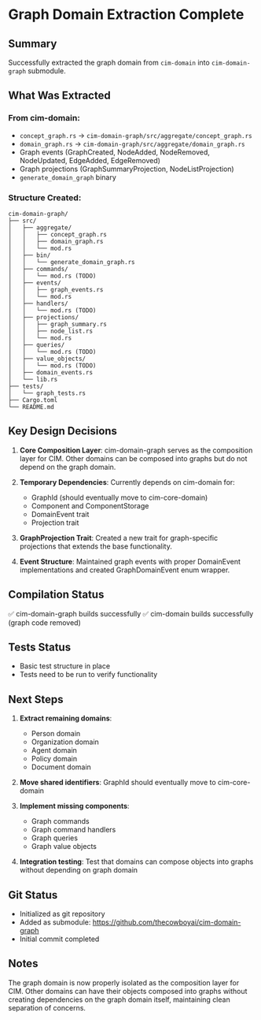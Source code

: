 # Graph Domain Extraction Complete

## Summary

Successfully extracted the graph domain from `cim-domain` into `cim-domain-graph` submodule.

## What Was Extracted

### From cim-domain:
- `concept_graph.rs` → `cim-domain-graph/src/aggregate/concept_graph.rs`
- `domain_graph.rs` → `cim-domain-graph/src/aggregate/domain_graph.rs`
- Graph events (GraphCreated, NodeAdded, NodeRemoved, NodeUpdated, EdgeAdded, EdgeRemoved)
- Graph projections (GraphSummaryProjection, NodeListProjection)
- `generate_domain_graph` binary

### Structure Created:
```
cim-domain-graph/
├── src/
│   ├── aggregate/
│   │   ├── concept_graph.rs
│   │   ├── domain_graph.rs
│   │   └── mod.rs
│   ├── bin/
│   │   └── generate_domain_graph.rs
│   ├── commands/
│   │   └── mod.rs (TODO)
│   ├── events/
│   │   ├── graph_events.rs
│   │   └── mod.rs
│   ├── handlers/
│   │   └── mod.rs (TODO)
│   ├── projections/
│   │   ├── graph_summary.rs
│   │   ├── node_list.rs
│   │   └── mod.rs
│   ├── queries/
│   │   └── mod.rs (TODO)
│   ├── value_objects/
│   │   └── mod.rs (TODO)
│   ├── domain_events.rs
│   └── lib.rs
├── tests/
│   └── graph_tests.rs
├── Cargo.toml
└── README.md
```

## Key Design Decisions

1. **Core Composition Layer**: cim-domain-graph serves as the composition layer for CIM. Other domains can be composed into graphs but do not depend on the graph domain.

2. **Temporary Dependencies**: Currently depends on cim-domain for:
   - GraphId (should eventually move to cim-core-domain)
   - Component and ComponentStorage
   - DomainEvent trait
   - Projection trait

3. **GraphProjection Trait**: Created a new trait for graph-specific projections that extends the base functionality.

4. **Event Structure**: Maintained graph events with proper DomainEvent implementations and created GraphDomainEvent enum wrapper.

## Compilation Status

✅ cim-domain-graph builds successfully
✅ cim-domain builds successfully (graph code removed)

## Tests Status

- Basic test structure in place
- Tests need to be run to verify functionality

## Next Steps

1. **Extract remaining domains**:
   - Person domain
   - Organization domain
   - Agent domain
   - Policy domain
   - Document domain

2. **Move shared identifiers**: GraphId should eventually move to cim-core-domain

3. **Implement missing components**:
   - Graph commands
   - Graph command handlers
   - Graph queries
   - Graph value objects

4. **Integration testing**: Test that domains can compose objects into graphs without depending on graph domain

## Git Status

- Initialized as git repository
- Added as submodule: https://github.com/thecowboyai/cim-domain-graph
- Initial commit completed

## Notes

The graph domain is now properly isolated as the composition layer for CIM. Other domains can have their objects composed into graphs without creating dependencies on the graph domain itself, maintaining clean separation of concerns.
